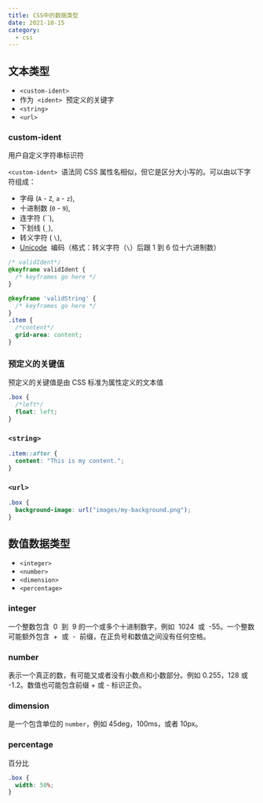```yaml
---
title: CSS中的数据类型
date: 2021-10-15
category:
  - css
---
```


## 文本类型

- `<custom-ident>`
- 作为  `<ident>`  预定义的关键字
- `<string>`
- `<url>`

### custom-ident

用户自定义字符串标识符

`<custom-ident>`  语法同 CSS 属性名相似，但它是区分大小写的。可以由以下字符组成：

- 字母 (`A` - `Z`, `a` - `z`),
- 十进制数 (`0` - `9`),
- 连字符 (``),
- 下划线 (`_`),
- 转义字符 ( `\`),
- [Unicode](http://en.wikipedia.org/wiki/Unicode)  编码（格式：转义字符（`\`）后跟 1 到 6 位十六进制数）

```css
/* validIdent*/
@keyframe validIdent {
  /* keyframes go here */
}

@keyframe 'validString' {
  /* keyframes go here */
}
.item {
  /*content*/
  grid-area: content;
}
```

### 预定义的关键值

预定义的关键值是由 CSS 标准为属性定义的文本值

```css
.box {
  /*left*/
  float: left;
}
```

### `<string>`

```css
.item::after {
  content: "This is my content.";
}
```

### `<url>`

```css
.box {
  background-image: url("images/my-background.png");
}
```

## 数值数据类型

- `<integer>`
- `<number>`
- `<dimension>`
- `<percentage>`

### integer

一个整数包含  0  到  9 的一个或多个十进制数字，例如  1024  或  -55。一个整数可能额外包含  +  或  -  前缀，在正负号和数值之间没有任何空格。

### number

表示一个真正的数，有可能又或者没有小数点和小数部分。例如 0.255，128 或 -1.2。数值也可能包含前缀 + 或 - 标识正负。

### dimension

是一个包含单位的 `number`，例如 45deg，100ms，或者 10px。

### percentage

百分比

```css
.box {
  width: 50%;
}
```

